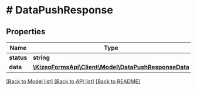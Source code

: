 # # DataPushResponse

## Properties

Name | Type | Description | Notes
------------ | ------------- | ------------- | -------------
**status** | **string** |  | [optional]
**data** | [**\KizeoFormsApi\Client\Model\DataPushResponseData**](DataPushResponseData.md) |  | [optional]

[[Back to Model list]](../../README.md#models) [[Back to API list]](../../README.md#endpoints) [[Back to README]](../../README.md)
